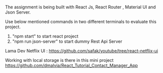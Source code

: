 The assignment is being built with React Js, React Router , Material UI and Json Server.

Use below mentioned commands in two different terminals to evaluate this project.

1. "npm start" to start react project
2. "npm run json-server" to start dummy Rest Api Server


Lama Dev Netflix UI : https://github.com/safak/youtube/tree/react-netflix-ui


Working with local storage is there in this mini project 
https://github.com/dmalvia/React_Tutorial_Contact_Manager_App
